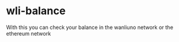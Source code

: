 # wli-balance
 With this you can check your balance in the wanliuno network or the ethereum network

